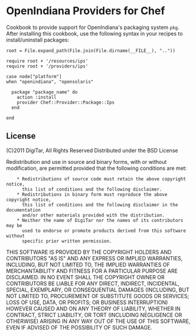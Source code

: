 # OpenIndiana Providers for Chef #

Cookbook to provide support for OpenIndiana's packaging system `pkg`. After installing this cookbook, use the following syntax in your recipes to install/uninstall packages:

	root = File.expand_path(File.join(File.dirname(__FILE__), ".."))
	
	require root + '/resources/ips'
	require root + '/providers/ips'
	
	case node["platform"]
	when "openindiana", "opensolaris"
	
	  package "package_name" do
	    action :install
	    provider Chef::Provider::Package::Ips
	  end
	
	end

## License ##

 (C)2011 DigiTar, All Rights Reserved
 Distributed under the BSD License
 
 Redistribution and use in source and binary forms, with or without modification, 
    are permitted provided that the following conditions are met:

        * Redistributions of source code must retain the above copyright notice, 
          this list of conditions and the following disclaimer.
        * Redistributions in binary form must reproduce the above copyright notice, 
          this list of conditions and the following disclaimer in the documentation 
          and/or other materials provided with the distribution.
        * Neither the name of DigiTar nor the names of its contributors may be
          used to endorse or promote products derived from this software without 
          specific prior written permission.

 THIS SOFTWARE IS PROVIDED BY THE COPYRIGHT HOLDERS AND CONTRIBUTORS "AS IS" AND ANY 
 EXPRESS OR IMPLIED WARRANTIES, INCLUDING, BUT NOT LIMITED TO, THE IMPLIED WARRANTIES 
 OF MERCHANTABILITY AND FITNESS FOR A PARTICULAR PURPOSE ARE DISCLAIMED. IN NO EVENT 
 SHALL THE COPYRIGHT OWNER OR CONTRIBUTORS BE LIABLE FOR ANY DIRECT, INDIRECT, 
 INCIDENTAL, SPECIAL, EXEMPLARY, OR CONSEQUENTIAL DAMAGES (INCLUDING, BUT NOT LIMITED 
 TO, PROCUREMENT OF SUBSTITUTE GOODS OR SERVICES; LOSS OF USE, DATA, OR PROFITS; OR 
 BUSINESS INTERRUPTION) HOWEVER CAUSED AND ON ANY THEORY OF LIABILITY, WHETHER IN 
 CONTRACT, STRICT LIABILITY, OR TORT (INCLUDING NEGLIGENCE OR OTHERWISE) ARISING IN 
 ANY WAY OUT OF THE USE OF THIS SOFTWARE, EVEN IF ADVISED OF THE POSSIBILITY OF SUCH 
 DAMAGE.